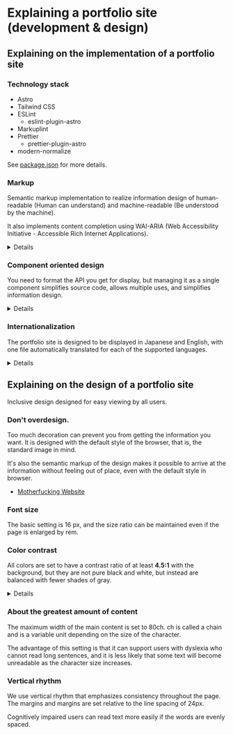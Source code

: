 # Explaining a portfolio site (development & design)

## Explaining on the implementation of a portfolio site

### Technology stack
- Astro
- Tailwind CSS
- ESLint
  - eslint-plugin-astro
- Markuplint
- Prettier
  - prettier-plugin-astro
- modern-normalize

See [package.json](https://github.com/yamanoku/yamanoku.github.io/blob/dev/package.json) for more details.

### Markup
Semantic markup implementation to realize information design of human-readable (Human can understand) and machine-readable (Be understood by the machine).

It also implements content completion using WAI-ARIA (Web Accessibility Initiative - Accessible Rich Internet Applications).

<details>
<summary>Details</summary>

```astro
<section id="basic" aria-labelledby="basic-heading">
  <h2 id="basic-heading">{t("heading.basic")}</h2>
</section>
```
Assist users as they move from article to article by tying aria-labelledby to article elements.

- [Accessible Name Guidance by Role - Providing Accessible Names and Descriptions | APG | WAI | W3C](https://www.w3.org/WAI/ARIA/apg/practices/names-and-descriptions/#x5-6-accessible-name-guidance-by-role)
</details>

### Component oriented design
You need to format the API you get for display, but managing it as a single component simplifies source code, allows multiple uses, and simplifies information design.

<details>
<summary>Details</summary>

For example, the slide list uses the following components to render:

```astro
<ul>
  {
    list.map(listItem => (
      <li>
        {listItem.datetime && (
          <span class="time">{dateStirngReplace(listItem.datetime)} - </span>
        )}
        {listItem.url ? (
          <GlobalLinkComponent link={listItem} />
        ) : (
          listItem.title
        )}
      </li>
    ))
  }
</ul>
```

[GlobalListComponent.astro](https://github.com/yamanoku/yamanoku.github.io/blob/dev/src/components/global/GlobalListComponent.astro)
</details>

### Internationalization
The portfolio site is designed to be displayed in Japanese and English, with one file automatically translated for each of the supported languages.

<details>
<summary>Details</summary>

Each language to be translated is managed by directory.

```
src/i18n
├── en
│   └── dictionary.ts // English
└──ja
    └── dictionary.ts // Japanese
```

If a match is found with the supported key using `useTranslations`, the translated wording will be displayed.

```astro
---
import { useTranslations } from "../../../i18n/util";
const t = useTranslations(Astro);
---
<h2 id="contact-heading">{t("heading.contact")}</h2>
<!-- English: <h2 id="contact-heading">Contact</h2> -->
```

The rendering process is also possible, for example, when displaying only in a specific language.

The following is a conditional expression that is displayed when it is not in Japanese.

```astro
---
const lang = getLanguageFromURL(Astro.url.pathname);
---
{lang === "en" && <em>Sorry, Japanese text only</em>}
```
</details>

## Explaining on the design of a portfolio site
Inclusive design designed for easy viewing by all users.

### Don't overdesign.
Too much decoration can prevent you from getting the information you want. It is designed with the default style of the browser, that is, the standard image in mind.

It's also the semantic markup of the design makes it possible to arrive at the information without feeling out of place, even with the default style in browser.

- [Motherfucking Website](https://motherfuckingwebsite.com/)

### Font size
The basic setting is 16 px, and the size ratio can be maintained even if the page is enlarged by rem.

### Color contrast
All colors are set to have a contrast ratio of at least **4.5:1** with the background, but they are not pure black and white, but instead are balanced with fewer shades of gray.

<details>
<summary>Details</summary>

It is specified using the following custom properties (CSS Variables) for common use:

| design_token | value |
| ------------ | ----- |
| `var(--y-black-base)` | rgb(21, 32, 43) |
| `var(--y-white-base)` | rgb(255, 255, 255) |
| `var(--y-white-low)` | rgb(210, 210, 210) |
| `var(--y-white-medium)` | rgba(163, 163, 163) |
| `var(--y-blue-low)` | rgb(90, 190, 255) |
| `var(--y-blue-medium)` | rgb(18, 122, 200) |
| `var(--y-purple-medium)` | rgb(220, 100, 220) |

It also supports dark mode (Gentle dark tones of the eyes), depending on the OS settings.

- [yama-normalize - npm](https://www.npmjs.com/package/yama-normalize)
</details>

### About the greatest amount of content
The maximum width of the main content is set to 80ch. ch is called a chain and is a variable unit depending on the size of the character.

The advantage of this setting is that it can support users with dyslexia who cannot read long sentences, and it is less likely that some text will become unreadable as the character size increases.

### Vertical rhythm
We use vertical rhythm that emphasizes consistency throughout the page. The margins and margins are set relative to the line spacing of 24px.

Cognitively impaired users can read text more easily if the words are evenly spaced.
